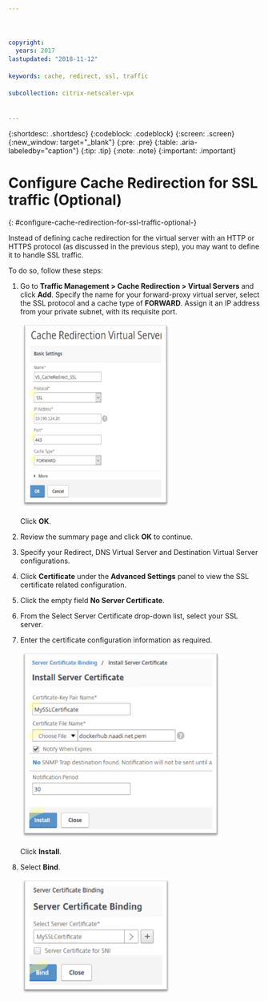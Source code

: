 ```yaml
---



copyright:
  years: 2017
lastupdated: "2018-11-12"

keywords: cache, redirect, ssl, traffic

subcollection: citrix-netscaler-vpx


---
```


{:shortdesc: .shortdesc}
{:codeblock: .codeblock}
{:screen: .screen}
{:new_window: target="_blank"}
{:pre: .pre}
{:table: .aria-labeledby="caption"}
{:tip: .tip}
{:note: .note}
{:important: .important}

# Configure Cache Redirection for SSL traffic (Optional)
{: #configure-cache-redirection-for-ssl-traffic-optional-}

Instead of defining cache redirection for the virtual server with an HTTP or HTTPS protocol (as discussed in the previous step), you may want to define it to handle SSL traffic.

To do so, follow these steps:

1. Go to **Traffic Management > Cache Redirection > Virtual Servers** and click **Add**. Specify the name for your forward-proxy virtual server, select the SSL protocol and a cache type of **FORWARD**. Assign it an IP address from your private subnet, with its requisite port.

	<img src="images/fp14.png" alt="drawing" style="width: 300px;"/>

	Click **OK**.

2. Review the summary page and click **OK** to continue.
3. Specify your Redirect, DNS Virtual Server and Destination Virtual Server configurations.
4. Click **Certificate** under the **Advanced Settings** panel to view the SSL certificate related configuration.
5. Click the empty field **No Server Certificate**.
6. From the Select Server Certificate drop-down list, select your SSL server.
7. Enter the certificate configuration information as required.

	<img src="images/fp15.png" alt="drawing" style="width: 400px;"/>

	Click **Install**.

8. Select **Bind**.

	<img src="images/fp16.png" alt="drawing" style="width: 300px;"/>
